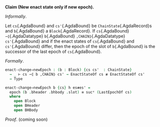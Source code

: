 <!--
```agda

{-# OPTIONS --safe #-}

open import Ledger.Conway.Specification.Abstract
open import Ledger.Conway.Specification.Transaction

module Ledger.Conway.Specification.Chain.Properties.EpochStep
  (txs : _) (open TransactionStructure txs)
  (abs : AbstractFunctions txs)
  where

open import Ledger.Conway.Specification.Chain txs abs
open import Ledger.Conway.Specification.Enact govStructure
open import Ledger.Conway.Specification.Epoch txs abs
open import Ledger.Prelude
open Block
```
-->

**Claim (New enact state only if new epoch).**

*Informally*.

Let `cs`{.AgdaBound} and `cs'`{.AgdaBound} be `ChainState`{.AgdaRecord}s
and `b`{.AgdaBound} a `Block`{.AgdaRecord}.
If `cs`{.AgdaBound} `⇀⦇`{.AgdaDatatype} `b`{.AgdaBound} `,CHAIN⦈`{.AgdaDatatype} `cs'`{.AgdaBound} and
if the enact states of `cs`{.AgdaBound} and `cs'`{.AgdaBound} differ, then
the epoch of the slot of `b`{.AgdaBound} is the successor of the last epoch of `cs`{.AgdaBound}.

*Formally*.

```agda
enact-change⇒newEpoch : (b : Block) {cs cs'  : ChainState}
  → _ ⊢ cs ⇀⦇ b ,CHAIN⦈ cs' → EnactStateOf cs ≢ EnactStateOf cs'
  → Type

enact-change⇒newEpoch b {cs} h es≢es' =
  epoch (b .bheader .bhbody .slot) ≡ sucᵉ (LastEpochOf cs)
  where
    open Block
    open BHeader
    open BHBody
```

*Proof*. (coming soon)
